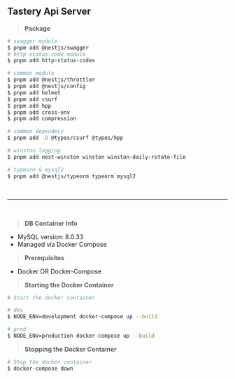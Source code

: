 ## Tastery Api Server

> **Package**

```bash
# swagger module
$ pnpm add @nestjs/swagger
# http-status-code module
$ pnpm add http-status-codes

# common module 
$ pnpm add @nestjs/throttler
$ pnpm add @nestjs/config
$ pnpm add helmet
$ pnpm add csurf
$ pnpm add hpp
$ pnpm add cross-env
$ pnpm add compression

# common dependecy
$ pnpm add -D @types/csurf @types/hpp

# winston logging 
$ pnpm add nest-winston winston winston-daily-rotate-file 

# typeorm & mysql2 
$ pnpm add @nestjs/typeorm typeorm mysql2

```

</br>

----

</br>

> **DB Container Info**

- MySQL version: 8.0.33
- Managed via Docker Compose

> **Prerequisites**

- Docker OR Docker-Compose

> **Starting the Docker Container**

```bash
# Start the docker container

# dev 
$ NODE_ENV=development docker-compose up --build

# prod 
$ NODE_ENV=production docker-compose up --build 

```

> **Stopping the Docker Container**

```bash
# Stop the docker container
$ docker-compose down 
```